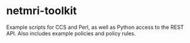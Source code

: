 # netmri-toolkit
Example scripts for CCS and Perl, as well as Python access to the REST API. Also includes example policies and policy rules.
